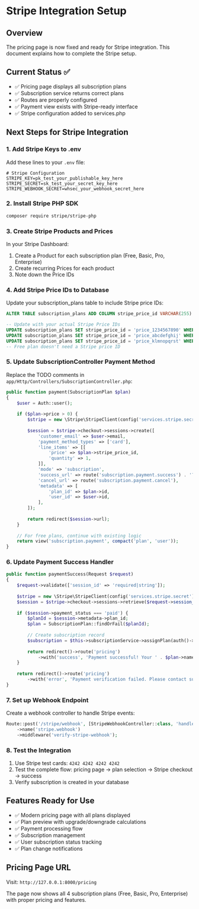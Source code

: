 # Stripe Integration Setup

## Overview
The pricing page is now fixed and ready for Stripe integration. This document explains how to complete the Stripe setup.

## Current Status ✅
- ✅ Pricing page displays all subscription plans
- ✅ Subscription service returns correct plans 
- ✅ Routes are properly configured
- ✅ Payment view exists with Stripe-ready interface
- ✅ Stripe configuration added to services.php

## Next Steps for Stripe Integration

### 1. Add Stripe Keys to .env

Add these lines to your `.env` file:

```env
# Stripe Configuration
STRIPE_KEY=pk_test_your_publishable_key_here
STRIPE_SECRET=sk_test_your_secret_key_here
STRIPE_WEBHOOK_SECRET=whsec_your_webhook_secret_here
```

### 2. Install Stripe PHP SDK

```bash
composer require stripe/stripe-php
```

### 3. Create Stripe Products and Prices

In your Stripe Dashboard:
1. Create a Product for each subscription plan (Free, Basic, Pro, Enterprise)
2. Create recurring Prices for each product
3. Note down the Price IDs

### 4. Add Stripe Price IDs to Database

Update your subscription_plans table to include Stripe price IDs:

```sql
ALTER TABLE subscription_plans ADD COLUMN stripe_price_id VARCHAR(255) NULL;

-- Update with your actual Stripe Price IDs
UPDATE subscription_plans SET stripe_price_id = 'price_1234567890' WHERE name = 'Basic';
UPDATE subscription_plans SET stripe_price_id = 'price_abcdefghij' WHERE name = 'Pro';
UPDATE subscription_plans SET stripe_price_id = 'price_klmnopqrst' WHERE name = 'Enterprise';
-- Free plan doesn't need a Stripe price ID
```

### 5. Update SubscriptionController Payment Method

Replace the TODO comments in `app/Http/Controllers/SubscriptionController.php`:

```php
public function payment(SubscriptionPlan $plan)
{
    $user = Auth::user();
    
    if ($plan->price > 0) {
        $stripe = new \Stripe\StripeClient(config('services.stripe.secret'));
        
        $session = $stripe->checkout->sessions->create([
            'customer_email' => $user->email,
            'payment_method_types' => ['card'],
            'line_items' => [[
                'price' => $plan->stripe_price_id,
                'quantity' => 1,
            ]],
            'mode' => 'subscription',
            'success_url' => route('subscription.payment.success') . '?session_id={CHECKOUT_SESSION_ID}',
            'cancel_url' => route('subscription.payment.cancel'),
            'metadata' => [
                'plan_id' => $plan->id,
                'user_id' => $user->id,
            ],
        ]);
        
        return redirect($session->url);
    }
    
    // For free plans, continue with existing logic
    return view('subscription.payment', compact('plan', 'user'));
}
```

### 6. Update Payment Success Handler

```php
public function paymentSuccess(Request $request)
{
    $request->validate(['session_id' => 'required|string']);
    
    $stripe = new \Stripe\StripeClient(config('services.stripe.secret'));
    $session = $stripe->checkout->sessions->retrieve($request->session_id);
    
    if ($session->payment_status === 'paid') {
        $planId = $session->metadata->plan_id;
        $plan = SubscriptionPlan::findOrFail($planId);
        
        // Create subscription record
        $subscription = $this->subscriptionService->assignPlan(auth()->user(), $plan);
        
        return redirect()->route('pricing')
            ->with('success', 'Payment successful! Your ' . $plan->name . ' subscription is now active.');
    }
    
    return redirect()->route('pricing')
        ->with('error', 'Payment verification failed. Please contact support.');
}
```

### 7. Set up Webhook Endpoint

Create a webhook controller to handle Stripe events:

```php
Route::post('/stripe/webhook', [StripeWebhookController::class, 'handleWebhook'])
    ->name('stripe.webhook')
    ->middleware('verify-stripe-webhook');
```

### 8. Test the Integration

1. Use Stripe test cards: `4242 4242 4242 4242`
2. Test the complete flow: pricing page → plan selection → Stripe checkout → success
3. Verify subscription is created in your database

## Features Ready for Use

- ✅ Modern pricing page with all plans displayed
- ✅ Plan preview with upgrade/downgrade calculations
- ✅ Payment processing flow
- ✅ Subscription management
- ✅ User subscription status tracking
- ✅ Plan change notifications

## Pricing Page URL

Visit: `http://127.0.0.1:8000/pricing`

The page now shows all 4 subscription plans (Free, Basic, Pro, Enterprise) with proper pricing and features.
